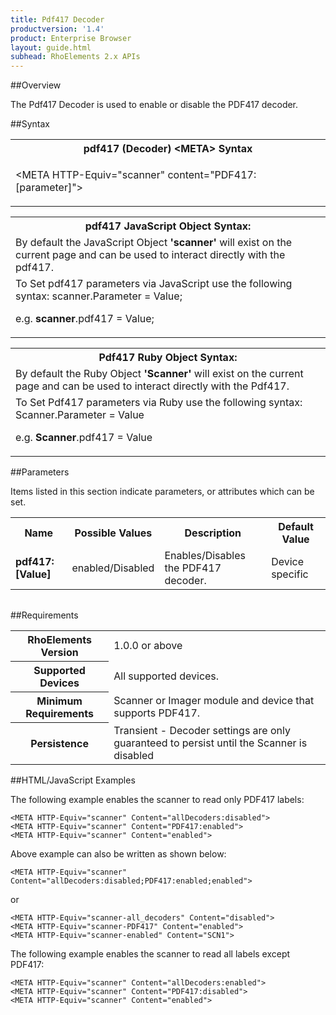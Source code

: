 ```yaml
---
title: Pdf417 Decoder
productversion: '1.4'
product: Enterprise Browser
layout: guide.html
subhead: RhoElements 2.x APIs
---
```


##Overview

The Pdf417 Decoder is used to enable or disable the PDF417 decoder.

##Syntax

<table class="re-table"><tr><th class="tableHeading">pdf417 (Decoder) &lt;META&gt; Syntax
</th></tr><tr><td class="clsSyntaxCells clsOddRow"><p>&lt;META HTTP-Equiv="scanner" content="PDF417:[parameter]"&gt;</p></td></tr></table>
<table class="re-table"><tr><th class="tableHeading">pdf417 JavaScript Object Syntax:</th></tr><tr><td class="clsSyntaxCells clsOddRow">
By default the JavaScript Object <b>'scanner'</b> will exist on the current page and can be used to interact directly with the pdf417.
</td></tr><tr><td class="clsSyntaxCells clsEvenRow">
To Set pdf417 parameters via JavaScript use the following syntax: scanner.Parameter = Value;
<P />e.g. <b>scanner</b>.pdf417 = Value;
</td></tr></table>
<table class="re-table"><tr><th class="tableHeading">Pdf417 Ruby Object Syntax:</th></tr><tr><td class="clsSyntaxCells clsOddRow">
By default the Ruby Object <b>'Scanner'</b> will exist on the current page and can be used to interact directly with the Pdf417.
</td></tr><tr><td class="clsSyntaxCells clsEvenRow">
To Set Pdf417 parameters via Ruby use the following syntax: Scanner.Parameter = Value
<P />e.g. <b>Scanner</b>.pdf417 = Value
</td></tr></table>



##Parameters


Items listed in this section indicate parameters, or attributes which can be set.
<table class="re-table"><col width="20%" /><col width="20%" /><col width="38%" /><col width="22%" /><tr><th class="tableHeading">Name</th><th class="tableHeading">Possible Values</th><th class="tableHeading">Description</th><th class="tableHeading">Default Value</th></tr><tr><td class="clsSyntaxCells clsOddRow"><b>pdf417:[Value]
</b></td><td class="clsSyntaxCells clsOddRow">enabled/Disabled</td><td class="clsSyntaxCells clsOddRow">Enables/Disables the PDF417 decoder.</td><td class="clsSyntaxCells clsOddRow">Device specific</td></tr></table>
<table class="re-table"><col width="78%" /><col width="8%" /><col width="1%" /><col width="5%" /><col width="1%" /><col width="5%" /><col width="2%" /></table>





##Requirements

<table class="re-table"><tr><th class="tableHeading">RhoElements Version</th><td class="clsSyntaxCell clsEvenRow">1.0.0 or above
</td></tr><tr><th class="tableHeading">Supported Devices</th><td class="clsSyntaxCell clsOddRow">All supported devices.</td></tr><tr><th class="tableHeading">Minimum Requirements</th><td class="clsSyntaxCell clsOddRow">Scanner or Imager module and device that supports PDF417.</td></tr><tr><th class="tableHeading">Persistence</th><td class="clsSyntaxCell clsEvenRow">Transient - Decoder settings are only guaranteed to persist until the Scanner is disabled</td></tr></table>


##HTML/JavaScript Examples

The following example enables the scanner to read only PDF417 labels:

	<META HTTP-Equiv="scanner" Content="allDecoders:disabled">
	<META HTTP-Equiv="scanner" Content="PDF417:enabled">
	<META HTTP-Equiv="scanner" Content="enabled">
	
Above example can also be written as shown below:

	<META HTTP-Equiv="scanner" Content="allDecoders:disabled;PDF417:enabled;enabled">
	
or

	<META HTTP-Equiv="scanner-all_decoders" Content="disabled">
	<META HTTP-Equiv="scanner-PDF417" Content="enabled">
	<META HTTP-Equiv="scanner-enabled" Content="SCN1">
	
The following example enables the scanner to read all labels except PDF417:

	<META HTTP-Equiv="scanner" Content="allDecoders:enabled">
	<META HTTP-Equiv="scanner" Content="PDF417:disabled">
	<META HTTP-Equiv="scanner" Content="enabled">
	





